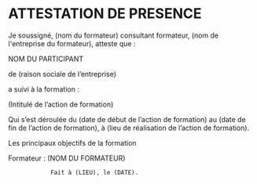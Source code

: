 <!--

---
title: Attestation de présence
description: modèle d'attestation de présence.
image_url: https://raw.githubusercontent.com/lilianricaud/formation-professionnelle/master/cc-by-sa.png
licence: CC-BY-SA
---

-->



# ATTESTATION DE PRESENCE


Je soussigné, (nom du formateur) consultant formateur, (nom de l'entreprise du formateur), atteste que :

NOM DU PARTICIPANT

de (raison sociale de l’entreprise)


a suivi à la formation :


(Intitulé de l’action de formation)


Qui s’est déroulée du (date de début de l’action de formation) au (date de fin de l’action de formation), à (lieu de réalisation de l’action de formation).

Les principaux objectifs de la formation 


Formateur : (NOM DU FORMATEUR)

				Fait à (LIEU), le (DATE).
	

				
		
